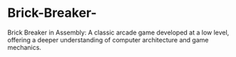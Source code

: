 # Brick-Breaker-
Brick Breaker in Assembly: A classic arcade game developed at a low level, offering a deeper understanding of computer architecture and game mechanics.
